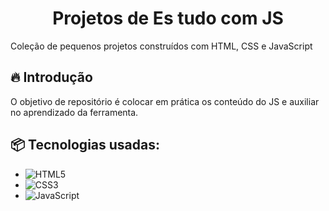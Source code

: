 <h1 align="center">Projetos de Es tudo com JS</h1>
Coleção de pequenos projetos construídos com HTML, CSS e JavaScript

## 🔥 Introdução
O objetivo de repositório é colocar em prática os conteúdo do JS e auxiliar no aprendizado da ferramenta.

## 📦 Tecnologias usadas:
- ![HTML5](https://img.shields.io/badge/html5-%23E34F26.svg?style=for-the-badge&logo=html5&logoColor=white)
- ![CSS3](https://img.shields.io/badge/css3-%231572B6.svg?style=for-the-badge&logo=css3&logoColor=white)
- ![JavaScript](https://img.shields.io/badge/javascript-%23323330.svg?style=for-the-badge&logo=javascript&logoColor=%23F7DF1E)

